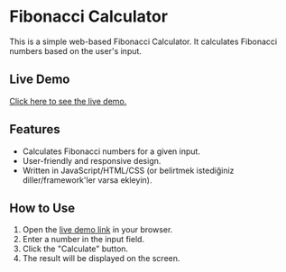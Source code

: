 # Fibonacci Calculator

This is a simple web-based Fibonacci Calculator. It calculates Fibonacci numbers based on the user's input.

## Live Demo

[Click here to see the live demo.](https://omeryasingundogdu.github.io/fibonacci/)

## Features

- Calculates Fibonacci numbers for a given input.
- User-friendly and responsive design.
- Written in JavaScript/HTML/CSS (or belirtmek istediğiniz diller/framework'ler varsa ekleyin).

## How to Use

1. Open the [live demo link](https://omeryasingundogdu.github.io/fibonacci/) in your browser.
2. Enter a number in the input field.
3. Click the "Calculate" button.
4. The result will be displayed on the screen.
